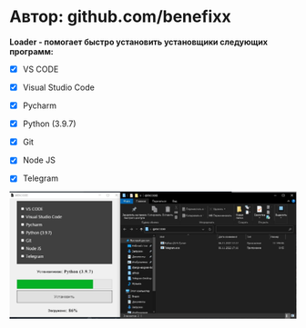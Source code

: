 # Автор: github.com/benefixx

**Loader - помогает быстро установить установщики следующих программ:**

- [x] VS CODE

- [x] Visual Studio Code

- [x] Pycharm

- [x] Python (3.9.7)

- [x] Git

- [x] Node JS

- [x] Telegram

  

![photo_2022-11-06_17-18-33](img\photo_2022-11-06_17-18-33.jpg)